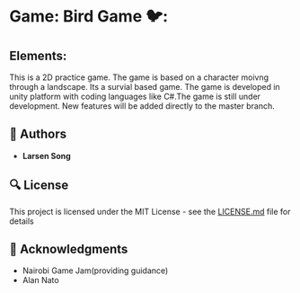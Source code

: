 # Game: Bird Game 🐦:


## **Elements:**

This is a 2D practice game. The game is based on a character moivng through a landscape. Its a survial  based game.
The game is developed in unity platform with coding languages like C#.The  game is still under development. 
New features will be added directly to the master branch.

## :blue_book: Authors
* **Larsen Song** 

## :mag: License

This project is licensed under the MIT License - see the [LICENSE.md](https://github.com/larsensong/Bird_game/blob/master/LICENSE.md) file for details



## :mega: Acknowledgments

* Nairobi Game Jam(providing guidance)
* Alan Nato
